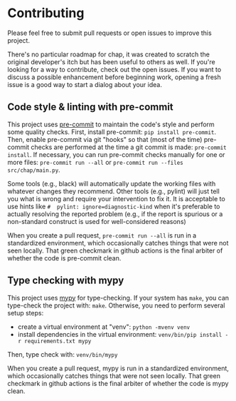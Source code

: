 <!--
SPDX-FileCopyrightText: 2023 Jeff Epler <jepler@gmail.com>

SPDX-License-Identifier: MIT
-->

# Contributing

Please feel free to submit pull requests or open issues to improve this project.

There's no particular roadmap for chap, it was created to scratch the original developer's itch but has been useful to others as well.
If you're looking for a way to contribute, check out the open issues.
If you want to discuss a possible enhancement before beginning work, opening a fresh issue is a good way to start a dialog about your idea.

## Code style & linting with pre-commit

This project uses [pre-commit](https://pre-commit.com/) to maintain the code's style and perform some quality checks.
First, install pre-commit: `pip install pre-commit`.
Then, enable pre-commit via git "hooks" so that (most of the time) pre-commit checks are performed at the time a git commit is made: `pre-commit install`.
If necessary, you can run pre-commit checks manually for one or more files: `pre-commit run --all` or `pre-commit run --files src/chap/main.py`.

Some tools (e.g., black) will automatically update the working files with whatever changes they recommend.
Other tools (e.g., pylint) will just tell you what is wrong and require your intervention to fix it.
It is acceptable to use hints like `#  pylint: ignore=diagnostic-kind` when it's preferable to actually resolving the reported problem
(e.g., if the report is spurious or a non-standard construct is used for well-considered reasons)

When you create a pull request, `pre-commit run --all` is run in a standardized environment, which occasionally catches things that were not seen locally.
That green checkmark in github actions is the final arbiter of whether the code is pre-commit clean.

## Type checking with mypy

This project uses [mypy](https://www.mypy-lang.org/) for type-checking.
If your system has `make`, you can type-check the project with: `make`.
Otherwise, you need to perform several setup steps:
 * create a virtual environment at "venv": `python -mvenv venv`
 * install dependencies in the virtual environment: `venv/bin/pip install -r requirements.txt mypy`

Then, type check with: `venv/bin/mypy`

When you create a pull request, mypy is run in a standardized environment, which occasionally catches things that were not seen locally.
That green checkmark in github actions is the final arbiter of whether the code is mypy clean.
